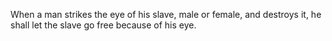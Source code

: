 When a man strikes the eye of his slave, male or female, and destroys it, he shall let the slave go free because of his eye.
